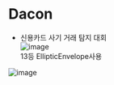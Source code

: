 # Dacon
- 신용카드 사기 거래 탐지 대회  
![image](https://user-images.githubusercontent.com/105963819/180909907-de63fb10-20ca-4db6-98c8-0d7cfc3e5c66.png)  
13등  EllipticEnvelope사용  

![image](https://user-images.githubusercontent.com/105963819/184294817-96411a43-4cf8-4fbc-bafd-0683bde4c97d.png)



